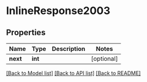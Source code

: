 # InlineResponse2003

## Properties
Name | Type | Description | Notes
------------ | ------------- | ------------- | -------------
**next** | **int** |  | [optional] 

[[Back to Model list]](../README.md#documentation-for-models) [[Back to API list]](../README.md#documentation-for-api-endpoints) [[Back to README]](../README.md)

